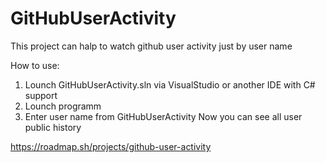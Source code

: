 # GitHubUserActivity

This project can halp to watch github user activity just by user name
 
How to use:
1. Lounch GitHubUserActivity.sln via VisualStudio or another IDE with C# support
2. Lounch programm
3. Enter user name from GitHubUserActivity
Now you can see all user public history


https://roadmap.sh/projects/github-user-activity